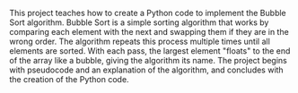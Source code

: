 This project teaches how to create a Python code to implement the Bubble Sort algorithm.
Bubble Sort is a simple sorting algorithm that works by comparing each element with the next
and swapping them if they are in the wrong order.
The algorithm repeats this process multiple times until all elements are sorted.
With each pass, the largest element "floats" to the end of the array like a bubble, giving the algorithm its name.
The project begins with pseudocode and an explanation of the algorithm, and concludes with the creation of the Python code.